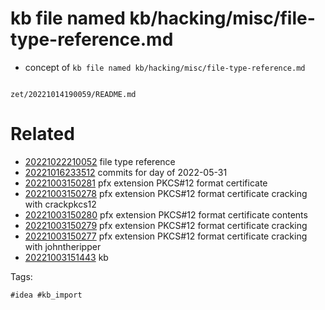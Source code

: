 # kb file named kb/hacking/misc/file-type-reference.md

- concept of `kb file named kb/hacking/misc/file-type-reference.md`

```
```

` zet/20221014190059/README.md `

# Related

- [20221022210052](/zet/20221022210052/README.md) file type reference
- [20221016233512](/zet/20221016233512/README.md) commits for day of 2022-05-31
- [20221003150281](/zet/20221003150281/README.md) pfx extension PKCS#12 format certificate
- [20221003150278](/zet/20221003150278/README.md) pfx extension PKCS#12 format certificate cracking with crackpkcs12
- [20221003150280](/zet/20221003150280/README.md) pfx extension PKCS#12 format certificate contents
- [20221003150279](/zet/20221003150279/README.md) pfx extension PKCS#12 format certificate cracking
- [20221003150277](/zet/20221003150277/README.md) pfx extension PKCS#12 format certificate cracking with johntheripper
- [20221003151443](/zet/20221003151443/README.md) kb

Tags:

    #idea #kb_import
